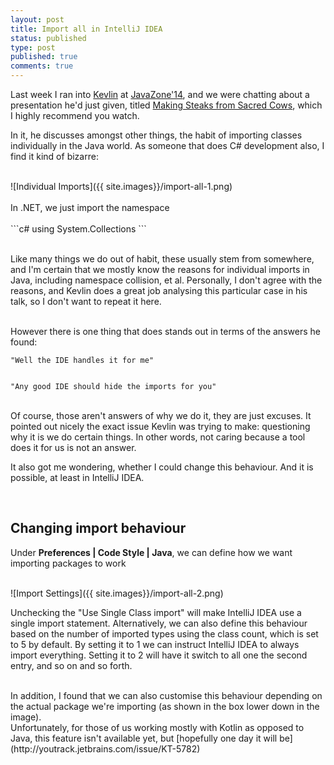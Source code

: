 ```yaml
---
layout: post
title: Import all in IntelliJ IDEA
status: published
type: post
published: true
comments: true
---
```

Last week I ran into [Kevlin](https://twitter.com/KevlinHenney) at [JavaZone'14](http://2014.javazone.no), and we were chatting about a presentation he'd just given, titled
[Making Steaks from Sacred Cows](https://vimeo.com/105758303), which I highly recommend you watch.


In it, he discusses amongst other things, the habit of importing classes individually in the Java world. As someone that does C# development also, I find it kind of bizarre:

<br/>
![Individual Imports]({{ site.images}}/import-all-1.png)
<br/>
<br/>
In .NET, we just import the namespace
<br/>
<br/>
```c#
using System.Collections
```
<br/>
<br/>

Like many things we do out of habit, these usually stem from somewhere, and I'm certain that we mostly know the reasons for individual imports in Java, including
namespace collision, et al. Personally, I don't agree with the reasons, and Kevlin does a great job analysing this particular case in his talk, so I don't want to repeat it here.

<br/>
However there is one thing that does stands out in terms of the answers he found:


    "Well the IDE handles it for me"


    "Any good IDE should hide the imports for you"



<br/>
Of course, those aren't answers of why we do it, they are just excuses. It pointed out nicely the exact issue Kevlin was trying to make: questioning why it is we do certain things.
In other words, not caring because a tool does it for us is not an answer.

<br/>

It also got me wondering, whether I could change this behaviour. And it is possible, at least
in IntelliJ IDEA.

<br/>

## Changing import behaviour


Under **Preferences \| Code Style \| Java**, we can define how we want importing packages to work


<br/>
![Import Settings]({{ site.images}}/import-all-2.png)


Unchecking the "Use Single Class import" will make IntelliJ IDEA use a single import statement. Alternatively, we can also define this behaviour based on the number of imported types using
the class count, which is set to 5 by default. By
setting it to 1 we can instruct IntelliJ IDEA to always import everything. Setting it to 2 will have it switch to all one the second entry, and so on and so forth.


<br/>
In addition, I found that we can also customise this behaviour depending on the actual package we're importing (as shown in the box lower down in the image).


<br/>
Unfortunately, for those of us working mostly with Kotlin as opposed to Java, this feature isn't available yet, but [hopefully one day it will be](http://youtrack.jetbrains.com/issue/KT-5782)



